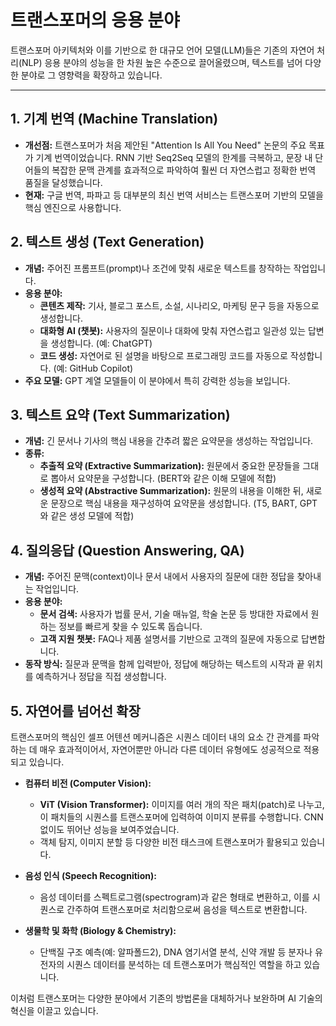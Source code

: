 # 트랜스포머의 응용 분야

트랜스포머 아키텍처와 이를 기반으로 한 대규모 언어 모델(LLM)들은 기존의 자연어 처리(NLP) 응용 분야의 성능을 한 차원 높은 수준으로 끌어올렸으며, 텍스트를 넘어 다양한 분야로 그 영향력을 확장하고 있습니다.

---

## 1. 기계 번역 (Machine Translation)
- **개선점:** 트랜스포머가 처음 제안된 "Attention Is All You Need" 논문의 주요 목표가 기계 번역이었습니다. RNN 기반 Seq2Seq 모델의 한계를 극복하고, 문장 내 단어들의 복잡한 문맥 관계를 효과적으로 파악하여 훨씬 더 자연스럽고 정확한 번역 품질을 달성했습니다.
- **현재:** 구글 번역, 파파고 등 대부분의 최신 번역 서비스는 트랜스포머 기반의 모델을 핵심 엔진으로 사용합니다.

## 2. 텍스트 생성 (Text Generation)
- **개념:** 주어진 프롬프트(prompt)나 조건에 맞춰 새로운 텍스트를 창작하는 작업입니다.
- **응용 분야:**
  - **콘텐츠 제작:** 기사, 블로그 포스트, 소설, 시나리오, 마케팅 문구 등을 자동으로 생성합니다.
  - **대화형 AI (챗봇):** 사용자의 질문이나 대화에 맞춰 자연스럽고 일관성 있는 답변을 생성합니다. (예: ChatGPT)
  - **코드 생성:** 자연어로 된 설명을 바탕으로 프로그래밍 코드를 자동으로 작성합니다. (예: GitHub Copilot)
- **주요 모델:** GPT 계열 모델들이 이 분야에서 특히 강력한 성능을 보입니다.

## 3. 텍스트 요약 (Text Summarization)
- **개념:** 긴 문서나 기사의 핵심 내용을 간추려 짧은 요약문을 생성하는 작업입니다.
- **종류:**
  - **추출적 요약 (Extractive Summarization):** 원문에서 중요한 문장들을 그대로 뽑아서 요약문을 구성합니다. (BERT와 같은 이해 모델에 적합)
  - **생성적 요약 (Abstractive Summarization):** 원문의 내용을 이해한 뒤, 새로운 문장으로 핵심 내용을 재구성하여 요약문을 생성합니다. (T5, BART, GPT와 같은 생성 모델에 적합)

## 4. 질의응답 (Question Answering, QA)
- **개념:** 주어진 문맥(context)이나 문서 내에서 사용자의 질문에 대한 정답을 찾아내는 작업입니다.
- **응용 분야:**
  - **문서 검색:** 사용자가 법률 문서, 기술 매뉴얼, 학술 논문 등 방대한 자료에서 원하는 정보를 빠르게 찾을 수 있도록 돕습니다.
  - **고객 지원 챗봇:** FAQ나 제품 설명서를 기반으로 고객의 질문에 자동으로 답변합니다.
- **동작 방식:** 질문과 문맥을 함께 입력받아, 정답에 해당하는 텍스트의 시작과 끝 위치를 예측하거나 정답을 직접 생성합니다.

## 5. 자연어를 넘어선 확장

트랜스포머의 핵심인 셀프 어텐션 메커니즘은 시퀀스 데이터 내의 요소 간 관계를 파악하는 데 매우 효과적이어서, 자연어뿐만 아니라 다른 데이터 유형에도 성공적으로 적용되고 있습니다.

- **컴퓨터 비전 (Computer Vision):**
  - **ViT (Vision Transformer):** 이미지를 여러 개의 작은 패치(patch)로 나누고, 이 패치들의 시퀀스를 트랜스포머에 입력하여 이미지 분류를 수행합니다. CNN 없이도 뛰어난 성능을 보여주었습니다.
  - 객체 탐지, 이미지 분할 등 다양한 비전 태스크에 트랜스포머가 활용되고 있습니다.

- **음성 인식 (Speech Recognition):**
  - 음성 데이터를 스펙트로그램(spectrogram)과 같은 형태로 변환하고, 이를 시퀀스로 간주하여 트랜스포머로 처리함으로써 음성을 텍스트로 변환합니다.

- **생물학 및 화학 (Biology & Chemistry):**
  - 단백질 구조 예측(예: 알파폴드2), DNA 염기서열 분석, 신약 개발 등 분자나 유전자의 시퀀스 데이터를 분석하는 데 트랜스포머가 핵심적인 역할을 하고 있습니다.

이처럼 트랜스포머는 다양한 분야에서 기존의 방법론을 대체하거나 보완하며 AI 기술의 혁신을 이끌고 있습니다.
